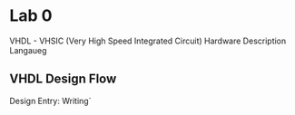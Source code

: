 # Lab 0

VHDL - VHSIC (Very High Speed Integrated Circuit) Hardware Description Langaueg

## VHDL Design Flow

Design Entry: Writing`

